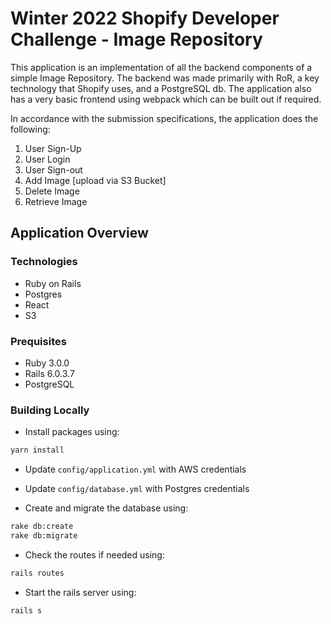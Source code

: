 # Winter 2022 Shopify Developer Challenge - Image Repository

This application is an implementation of all the backend components of a simple Image Repository. 
The backend was made primarily with RoR, a key technology that Shopify uses, and a PostgreSQL db. 
The application also has a very basic frontend using webpack which can be built out if required. 

In accordance with the submission specifications, the application does the following:
1. User Sign-Up
2. User Login
3. User Sign-out
4. Add Image [upload via S3 Bucket]
5. Delete Image
6. Retrieve Image


## Application Overview

### Technologies
* Ruby on Rails
* Postgres
* React
* S3

### Prequisites
* Ruby 3.0.0
* Rails 6.0.3.7
* PostgreSQL

### Building Locally

- Install packages using:
```bash
yarn install
```
- Update `config/application.yml` with AWS credentials 
- Update `config/database.yml` with Postgres credentials

- Create and migrate the database using:
```bash
rake db:create
rake db:migrate
```
- Check the routes if needed using:
```bash
rails routes
```

- Start the rails server using:
```bash
rails s
```


